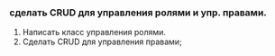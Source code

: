 ### сделать CRUD для управления ролями и упр. правами.

1. Написать класс управления ролями.
2. Cделать CRUD для управления правами;